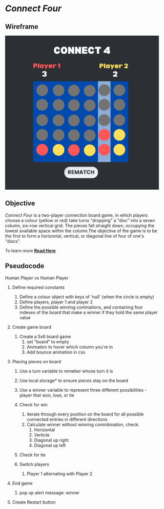 # <i>Connect Four</i>


## Wireframe

<img src="wireframec4.png"/>

## Objective 

<i>Connect Four</i> is a two-player connection board game, in which players choose a colour (yellow or red) take turns "dropping" a "disc" into a seven column, six-row vertical grid. The pieces fall straight down, occupying the lowest available space within the column.The objective of the game is to be the first to form a horizontal, vertical, or diagonal line of four of one's "discs". 

To learn more <a href="https://en.wikipedia.org/wiki/Connect_Four"> <b>Read Here</b></a>

## Pseudocode 

Human Player vs Human Player 

1. Define required constants 
   1. Define a colour object with keys of 'null' (when the circle is empty)
   2. Define players, player 1 and player 2
   3. Define the possible winning cominations, and containing four indexes of the board that make a winner if they hold the same player value

2. Create game board
   1. Create a 5x6 board game 
      1. set "board" to empty 
      2. Animation to hover which column you're in
      3. Add bounce animation in css 
   
3. Placing pieces on board 
   1. Use a turn variable to remeber whose turn it is
   2. Use local storage* to ensure pieces stay on the board 
   3. Use a winner variable to represent three different possibilities - player that won, lose, or tie
   4. Check for win 
      1. iterate through every position on the board for all possible connected entries in different directions 
      2. Calculate winner without winning cominbination, check:
         1. Horizontal 
         2. Verticle 
         3. Diagonal up right 
         4. Diagonal up left 
   
   5. Check for tie
   
   6. Switch players 
      1. Player 1 alternating with Player 2

4. End game 
   1. pop up alert message: winner

5. Create Restart button 




